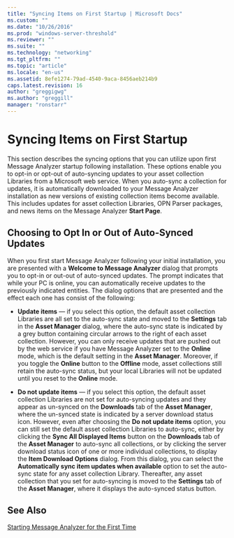 ```yaml
---
title: "Syncing Items on First Startup | Microsoft Docs"
ms.custom: ""
ms.date: "10/26/2016"
ms.prod: "windows-server-threshold"
ms.reviewer: ""
ms.suite: ""
ms.technology: "networking"
ms.tgt_pltfrm: ""
ms.topic: "article"
ms.locale: "en-us"
ms.assetid: 8efe1274-79ad-4540-9aca-8456aeb214b9
caps.latest.revision: 16
author: "greggigwg"
ms.author: "greggill"
manager: "ronstarr"
---
```

# Syncing Items on First Startup
This section describes the syncing options that you can utilize upon first Message Analyzer startup following installation. These options enable you to opt-in or opt-out of auto-syncing updates to your asset collection Libraries from a Microsoft web service. When you auto-sync a collection for updates, it is automatically downloaded to your Message Analyzer installation as new versions of existing collection items become available. This includes updates for asset collection Libraries, OPN Parser packages, and news items on the Message Analyzer **Start Page**.  
  
## Choosing to Opt In or Out of Auto-Synced Updates  
 When you first start Message Analyzer following your initial installation, you are presented with a **Welcome to Message Analyzer** dialog that prompts you to opt-in or out-out of auto-synced updates. The prompt indicates that while your PC is online, you can automatically receive updates to the previously indicated entities. The dialog options that are presented and the effect each one has consist of the following:  
  
-   **Update items** — if you select this option, the default asset collection Libraries are all set to the auto-sync state and moved to the **Settings** tab in the **Asset Manager** dialog, where the auto-sync state is indicated by a grey button containing circular arrows to the right of each asset collection. However, you can only receive updates that are pushed out by the web service if you have Message Analyzer set to the **Online** mode, which is the default setting in the **Asset Manager**. Moreover, if you toggle the **Online** button to the **Offline** mode, asset collections still retain the auto-sync status, but your local Libraries will not be updated until you reset to the **Online** mode.  
  
-   **Do not update items** — if you select this option, the default asset collection Libraries are not set for auto-syncing updates and they appear as un-synced on the **Downloads** tab of the **Asset Manager**, where the un-synced state is indicated by a server download status icon. However, even after choosing the **Do not update items** option, you can still set the default asset collection Libraries to auto-sync, either by clicking the **Sync All Displayed Items** button on the **Downloads** tab of the **Asset Manager** to auto-sync all collections, or by clicking the server download status icon of one or more individual collections, to display the **Item Download Options** dialog. From this dialog, you can select the **Automatically sync item updates when available** option to set the auto-sync state for any asset collection Library. Thereafter, any asset collection that you set for auto-syncing is moved to the **Settings** tab of the **Asset Manager**, where it displays the auto-synced status button.  
  
## See Also  
 [Starting Message Analyzer for the First Time](installing-and-upgrading-message-analyzer.md#BKMK_StartingMAFirstTime)